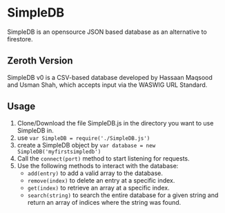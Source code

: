 # SimpleDB
SimpleDB is an opensource JSON based database as an alternative to firestore.

## Zeroth Version
SimpleDB v0 is a CSV-based database developed by Hassaan Maqsood and Usman Shah, which accepts input via the WASWIG URL Standard.

## Usage
1. Clone/Download the file SimpleDB.js in the directory you want to use SimpleDB in.
2. use `var SimpleDB = require('./SimpleDB.js')`
3. create a SimpleDB object by `var database = new SimpleDB('myfirstsimpledb')`
4. Call the `connect(port)` method to start listening for requests.
5. Use the following methods to interact with the database:
   - `add(entry)` to add a valid array to the database.
   - `remove(index)` to delete an entry at a specific index.
   - `get(index)` to retrieve an array at a specific index.
   - `search(string)` to search the entire database for a given string and return an array of indices where the string was found.
